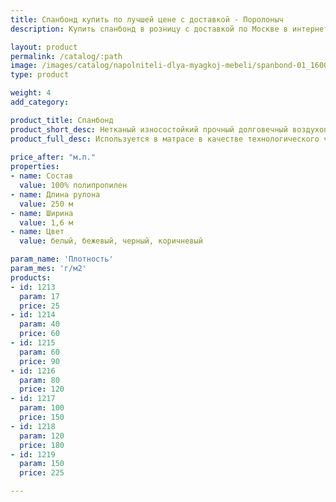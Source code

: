 ```yaml
---
title: Спанбонд купить по лучшей цене с доставкой - Поролоныч
description: Купить спанбонд в розницу с доставкой по Москве в интернет-магазине Поролоныча.

layout: product
permalink: /catalog/:path
image: /images/catalog/napolniteli-dlya-myagkoj-mebeli/spanbond-01_1600w.jpg
type: product

weight: 4
add_category: 

product_title: Спанбонд
product_short_desc: Нетканый износостойкий прочный долговечный воздухопроницаемый материал.
product_full_desc: Используется в матрасе в качестве технологического чехла, для укрытия посевов, дачных теплиц, для защиты от неблагоприятных погодных условий, при пошиве медицинской одежды и одноразового постельного белья. Материал легок и защищает мягкие наполнители матраса от изнашивания. <b>Спанбонд</b> равномерно распределяет вес на пружины блока.
        
price_after: "м.п."
properties:
- name: Состав
  value: 100% полипропилен
- name: Длина рулона
  value: 250 м
- name: Ширина
  value: 1,6 м
- name: Цвет
  value: белый, бежевый, черный, коричневый

param_name: 'Плотность'
param_mes: 'г/м2'
products:
- id: 1213
  param: 17
  price: 25
- id: 1214
  param: 40
  price: 60
- id: 1215
  param: 60
  price: 90
- id: 1216
  param: 80
  price: 120
- id: 1217
  param: 100
  price: 150
- id: 1218
  param: 120
  price: 180
- id: 1219
  param: 150
  price: 225

---
```

